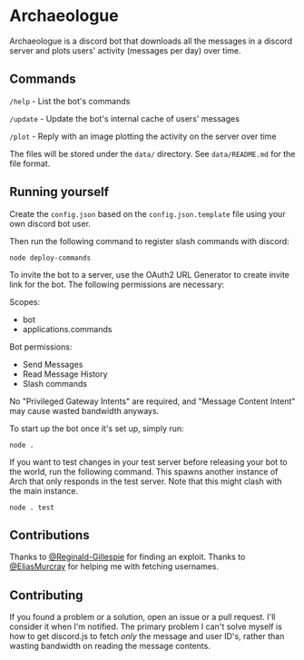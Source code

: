 # Archaeologue

Archaeologue is a discord bot that downloads all the messages in a discord server and plots users' activity (messages per day) over time.

## Commands 

`/help` - List the bot's commands

`/update` - Update the bot's internal cache of users' messages

`/plot` - Reply with an image plotting the activity on the server over time

The files will be stored under the `data/` directory. See `data/README.md` for the file format.

## Running yourself

Create the `config.json` based on the `config.json.template` file using your own discord bot user.

Then run the following command to register slash commands with discord:

```
node deploy-commands
```

To invite the bot to a server, use the OAuth2 URL Generator to create invite link for the bot. The following permissions are necessary:

Scopes:
* bot
* applications.commands

Bot permissions:
* Send Messages
* Read Message History
* Slash commands

No "Privileged Gateway Intents" are required, and "Message Content Intent" may cause wasted bandwidth anyways.

To start up the bot once it's set up, simply run:

```
node .
```

If you want to test changes in your test server before releasing your bot to the world, run the following command. This spawns another instance of Arch that only responds in the test server. Note that this might clash with the main instance.

```
node . test
```

## Contributions

Thanks to [@Reginald-Gillespie](https://github.com/Reginald-Gillespie) for finding an exploit.
Thanks to [@EliasMurcray](https://github.com/EliasMurcray) for helping me with fetching usernames.

## Contributing

If you found a problem or a solution, open an issue or a pull request. I'll consider it when I'm notified. The primary problem I can't solve myself is how to get discord.js to fetch _only_ the message and user ID's, rather than wasting bandwidth on reading the message contents.
